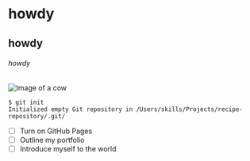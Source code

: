 # howdy
## howdy
###### howdy
![Image of a cow](https://viterbi-web.usc.edu/~krupske/itp301/lab_04/img/cow2.jpeg)
```
$ git init
Initialized empty Git repository in /Users/skills/Projects/recipe-repository/.git/
```
- [ ] Turn on GitHub Pages
- [ ] Outline my portfolio
- [ ] Introduce myself to the world
